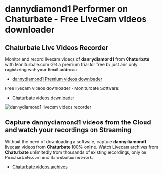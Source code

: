 # dannydiamond1 Performer on Chaturbate - Free LiveCam videos downloader

## Chaturbate Live Videos Recorder

Monitor and record livecam videos of **dannydiamond1** from **Chaturbate** with Moniturbate.com
Get a premium trial for free by just and only registering with your Email address:
* [dannydiamond1 Premium videos downloader](https://moniturbate.com/request-demo-licence-key.html)

Free livecam videos downloader - Moniturbate Software:
* [Chaturbate videos downloader](https://moniturbate.com/moniturbate-download-software.html)

![dannydiamond1 livecam videos recorder](https://peachurnet.com/templates/moniturbate-software.png)


## Capture dannydiamond1 videos from the Cloud and watch your recordings on Streaming

Without the need of downloading a software, capture **dannydiamond1** livecam videos from **Chaturbate** 100% online.
Watch Livecam archives from **Chaturbate** unlimitedly from thousands of existing recordings, only on Peachurbate.com and its websites network:
* [Chaturbate videos archives](https://peachurnet.com/)